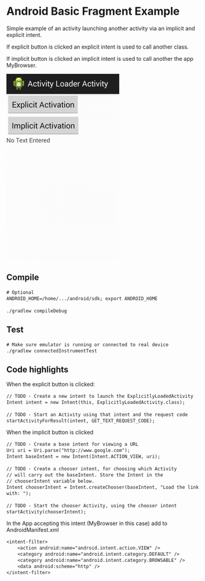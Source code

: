 Android Basic Fragment Example
==============================

Simple example of an activity launching another activity via an implicit and explicit intent.

If explicit button is clicked an explicit intent is used to call another class.

If implicit button is clicked an implicit intent is used to call another the app MyBrowser.

![implicit explicit screenshot](https://github.com/joninvski/android_intent_explicit_implicit_example/raw/master/images/app.png)


Compile
-------

    # Optional
    ANDROID_HOME=/home/.../android/sdk; export ANDROID_HOME

    ./gradlew compileDebug

Test
----

    # Make sure emulator is running or connected to real device
    ./gradlew connectedInstrumentTest


Code highlights
---------------

When the explicit button is clicked:

    // TODO - Create a new intent to launch the ExplicitlyLoadedActivity
    Intent intent = new Intent(this, ExplicitlyLoadedActivity.class);

    // TODO - Start an Activity using that intent and the request code
    startActivityForResult(intent, GET_TEXT_REQUEST_CODE);


When the implicit button is clicked

    // TODO - Create a base intent for viewing a URL
    Uri uri = Uri.parse("http://www.google.com");
    Intent baseIntent = new Intent(Intent.ACTION_VIEW, uri);

    // TODO - Create a chooser intent, for choosing which Activity
    // will carry out the baseIntent. Store the Intent in the
    // chooserIntent variable below.
    Intent chooserIntent = Intent.createChooser(baseIntent, "Load the link with: ");

    // TODO - Start the chooser Activity, using the chooser intent
    startActivity(chooserIntent);

In the App accepting this intent (MyBrowser in this case) add to AndroidManifest.xml

    <intent-filter>
        <action android:name="android.intent.action.VIEW" />
        <category android:name="android.intent.category.DEFAULT" />
        <category android:name="android.intent.category.BROWSABLE" />
        <data android:scheme="http" />
    </intent-filter>

